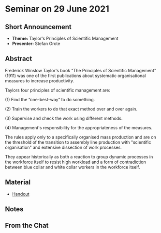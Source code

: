 # Seminar on 29 June 2021

## Short Announcement

* __Theme:__  Taylor's Principles of Scientific Management
* __Presenter:__ Stefan Grote

## Abstract

Frederick Winslow Taylor's book "The Principles of Scientific Management"
(1911) was one of the first publications about systematic organisational
measures to increase productivity.

Taylors four principles of scientific management are:

(1) Find the “one-best-way” to do something.

(2) Train the workers to do that exact method over and over again.

(3) Supervise and check the work using different methods.

(4) Management's responsibility for the appropriateness of the measures.

The rules apply only to a specifically organised mass production and are on
the threshold of the transition to assembly line production with "scientific
organisation" and extensive dissection of work processes.

They appear historically as both a reaction to group dynamic processes in the
workforce itself to resist high workload and a form of contradiction between
blue collar and white collar workers in the workforce itself.

## Material

* [Handout](Handout.pdf)

## Notes



##  From the Chat
